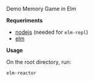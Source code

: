 Demo Memory Game in Elm

**Requeriments**

* [nodejs](https://nodejs.org/) (needed for `elm-repl`)
* [elm](https://guide.elm-lang.org/install.html)

**Usage**

On the root directory, run:

```
elm-reactor
```
